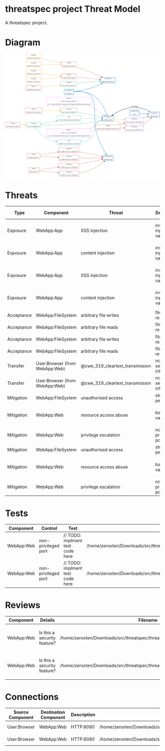 # threatspec project Threat Model

A threatspec project.


# Diagram
![Threat Model Diagram](ThreatModel.md.png)


# Threats

| Type | Component | Threat | Description | Test Count | File | Source |
| ---- | --------- | ------ | ----------- | ---------- | ---- | ------ |
| Exposure | WebApp:App | XSS injection | insufficient input validation | 0 | /home/zeroxten/Downloads/src/threatspec/threatspec_example_report/simple_web.go:53 | func editHandler(w http.ResponseWriter, r *http.Request, title string) { |
| Exposure | WebApp:App | content injection | insufficient input validation | 0 | /home/zeroxten/Downloads/src/threatspec/threatspec_example_report/simple_web.go:62 | func saveHandler(w http.ResponseWriter, r *http.Request, title string) { |
| Exposure | WebApp:App | XSS injection | insufficient input validation | 0 | /home/zeroxten/Downloads/src/threatspec/threatspec_example_report/simple_web.go:53 | func editHandler(w http.ResponseWriter, r *http.Request, title string) { |
| Exposure | WebApp:App | content injection | insufficient input validation | 0 | /home/zeroxten/Downloads/src/threatspec/threatspec_example_report/simple_web.go:62 | func saveHandler(w http.ResponseWriter, r *http.Request, title string) { |
| Acceptance | WebApp:FileSystem | arbitrary file writes | filename restrictions | 0 | /home/zeroxten/Downloads/src/threatspec/threatspec_example_report/simple_web.go:27 | func (p *Page) save() error { |
| Acceptance | WebApp:FileSystem | arbitrary file reads | filename restrictions | 0 | /home/zeroxten/Downloads/src/threatspec/threatspec_example_report/simple_web.go:34 | func loadPage(title string) (*Page, error) { |
| Acceptance | WebApp:FileSystem | arbitrary file writes | filename restrictions | 0 | /home/zeroxten/Downloads/src/threatspec/threatspec_example_report/simple_web.go:27 | func (p *Page) save() error { |
| Acceptance | WebApp:FileSystem | arbitrary file reads | filename restrictions | 0 | /home/zeroxten/Downloads/src/threatspec/threatspec_example_report/simple_web.go:34 | func loadPage(title string) (*Page, error) { |
| Transfer | User:Browser (from WebApp:Web) | @cwe_319_cleartext_transmission | non-sensitive information | 0 | /home/zeroxten/Downloads/src/threatspec/threatspec_example_report/simple_web.go:98 | func main() { |
| Transfer | User:Browser (from WebApp:Web) | @cwe_319_cleartext_transmission | non-sensitive information | 0 | /home/zeroxten/Downloads/src/threatspec/threatspec_example_report/simple_web.go:98 | func main() { |
| Mitigation | WebApp:FileSystem | unauthorised access | strict file permissions | 0 | /home/zeroxten/Downloads/src/threatspec/threatspec_example_report/simple_web.go:28 | func (p *Page) save() error { |
| Mitigation | WebApp:Web | resource access abuse | basic input validation | 0 | /home/zeroxten/Downloads/src/threatspec/threatspec_example_report/simple_web.go:85 | func makeHandler(fn func(http.ResponseWriter, *http.Request, string)) http.HandlerFunc { |
| Mitigation | WebApp:Web | privilege escalation | non-privileged port | 2 | /home/zeroxten/Downloads/src/threatspec/threatspec_example_report/simple_web.go:97 | func main() { |
| Mitigation | WebApp:FileSystem | unauthorised access | strict file permissions | 0 | /home/zeroxten/Downloads/src/threatspec/threatspec_example_report/simple_web.go:28 | func (p *Page) save() error { |
| Mitigation | WebApp:Web | resource access abuse | basic input validation | 0 | /home/zeroxten/Downloads/src/threatspec/threatspec_example_report/simple_web.go:85 | func makeHandler(fn func(http.ResponseWriter, *http.Request, string)) http.HandlerFunc { |
| Mitigation | WebApp:Web | privilege escalation | non-privileged port | 2 | /home/zeroxten/Downloads/src/threatspec/threatspec_example_report/simple_web.go:97 | func main() { |


# Tests

| Component | Control | Test | File |
| --------- | ------- | ---- | ---- |
| WebApp:Web | non-privileged port | // TODO: implment test code here | /home/zeroxten/Downloads/src/threatspec/threatspec_example_report/simple_web.go:123 |
| WebApp:Web | non-privileged port | // TODO: implment test code here | /home/zeroxten/Downloads/src/threatspec/threatspec_example_report/simple_web.go:123 |


# Reviews

| Component | Details | Filename | Line | Code |
| --------- | ------- | -------- | ---- | ---- |
| WebApp:Web | Is this a security feature? | /home/zeroxten/Downloads/src/threatspec/threatspec_example_report/simple_web.go | 110 | err = ioutil.WriteFile("final-port.txt", []byte(l.Addr().String()), 0644) |
| WebApp:Web | Is this a security feature? | /home/zeroxten/Downloads/src/threatspec/threatspec_example_report/simple_web.go | 110 | err = ioutil.WriteFile("final-port.txt", []byte(l.Addr().String()), 0644) |


# Connections

| Source Component | Destination Component | Description | File | Source |
| ---------------- | --------------------- | ----------- | ---- | ------ |
| User:Browser | WebApp:Web | HTTP:8080 | /home/zeroxten/Downloads/src/threatspec/threatspec_example_report/simple_web.go:119 | http.ListenAndServe(":8080", nil) |
| User:Browser | WebApp:Web | HTTP:8080 | /home/zeroxten/Downloads/src/threatspec/threatspec_example_report/simple_web.go:119 | http.ListenAndServe(":8080", nil) |
